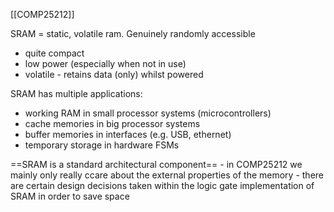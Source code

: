 [[COMP25212]]

SRAM = static, volatile ram. Genuinely randomly accessible

- quite compact
- low power (especially when not in use)
- volatile - retains data (only) whilst powered

SRAM has multiple applications:
- working RAM in small processor systems (microcontrollers)
- cache memories in big processor systems
- buffer memories in interfaces (e.g. USB, ethernet)
- temporary storage in hardware FSMs

==SRAM is a standard architectural component== - in COMP25212 we mainly only really ccare about the external properties of the memory - there are certain design decisions taken within the logic gate implementation of SRAM in order to save space

